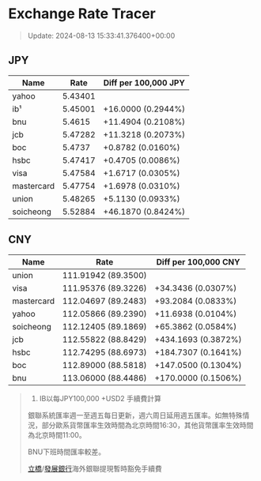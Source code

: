 # Exchange Rate Tracer

> Update: 2024-08-13 15:33:41.376400+00:00

## JPY

| Name       |    Rate | Diff per 100,000 JPY   |
|------------|---------|------------------------|
| yahoo      | 5.43401 |                        |
| ib¹        | 5.45001 | +16.0000 (0.2944%)     |
| bnu        | 5.4615  | +11.4904 (0.2108%)     |
| jcb        | 5.47282 | +11.3218 (0.2073%)     |
| boc        | 5.4737  | +0.8782 (0.0160%)      |
| hsbc       | 5.47417 | +0.4705 (0.0086%)      |
| visa       | 5.47584 | +1.6717 (0.0305%)      |
| mastercard | 5.47754 | +1.6978 (0.0310%)      |
| union      | 5.48265 | +5.1130 (0.0933%)      |
| soicheong  | 5.52884 | +46.1870 (0.8424%)     |

## CNY

| Name       | Rate                | Diff per 100,000 CNY   |
|------------|---------------------|------------------------|
| union      | 111.91942	(89.3500) |                        |
| visa       | 111.95376	(89.3226) | +34.3436 (0.0307%)     |
| mastercard | 112.04697	(89.2483) | +93.2084 (0.0833%)     |
| yahoo      | 112.05866	(89.2390) | +11.6938 (0.0104%)     |
| soicheong  | 112.12405	(89.1869) | +65.3862 (0.0584%)     |
| jcb        | 112.55822	(88.8429) | +434.1693 (0.3872%)    |
| hsbc       | 112.74295	(88.6973) | +184.7307 (0.1641%)    |
| boc        | 112.89000	(88.5818) | +147.0500 (0.1304%)    |
| bnu        | 113.06000	(88.4486) | +170.0000 (0.1506%)    |


> 1. IB以每JPY100,000 +USD2 手續費計算
>
> 銀聯系統匯率週一至週五每日更新，週六周日延用週五匯率。如無特殊情況，部分歐系貨幣匯率生效時間為北京時間16:30，其他貨幣匯率生效時間為北京時間11:00。
>
> BNU下班時間匯率較差。
>
> [立橋](https://www.wlbank.com.mo/uploads/ueditor/file/20181211/1544536513900230.pdf)/[發展銀行](https://www.mdb.com.mo/Service_Charges_20230728.pdf)海外銀聯提現暫時豁免手續費

